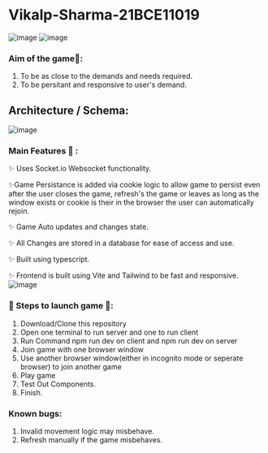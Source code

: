 # Vikalp-Sharma-21BCE11019

![image](https://github.com/user-attachments/assets/b63330a6-be94-43ed-90d6-2cbbb81c3832)
![image](https://github.com/user-attachments/assets/4a6d5159-b32d-4425-a8c4-d4901481c478)
### Aim of the game🎯:
1. To be as close to the demands and needs required.
2. To be persitant and responsive to user's demand.
## Architecture / Schema:
![image](https://github.com/user-attachments/assets/e697dcb5-2816-4f60-b764-0ea6891c5fcc)

### Main Features 📖 :
✨ Uses Socket.io Websocket functionality.

✨Game Persistance is added via cookie logic to allow game to persist even after the user closes the game, refresh's the game or leaves as long as the window exists or cookie is their in the browser the user can automatically rejoin.

✨ Game Auto updates and changes state.

✨ All Changes are stored in a database for ease of access and use.

✨ Built using typescript.

✨ Frontend is built using Vite and Tailwind to be fast and responsive. 
![image](https://github.com/user-attachments/assets/3246bee6-6b60-42cf-9476-52b0555ae224)

  
### 👣 Steps to launch game 👣:
1. Download/Clone this repository
2. Open one terminal to run server and one to run client
3. Run Command npm run dev on client and npm run dev on server
4. Join game with one browser window
5. Use another browser window(either in incognito mode or seperate browser) to join another game
6. Play game
7. Test Out Components.
8. Finish.

### Known bugs:
1. Invalid movement logic may misbehave.
2. Refresh manually if the game misbehaves.
